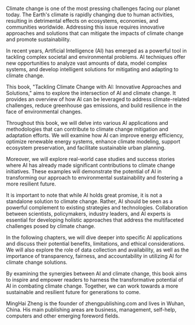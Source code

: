 
Climate change is one of the most pressing challenges facing our planet today. The Earth's climate is rapidly changing due to human activities, resulting in detrimental effects on ecosystems, economies, and communities worldwide. Addressing this issue requires innovative approaches and solutions that can mitigate the impacts of climate change and promote sustainability.

In recent years, Artificial Intelligence (AI) has emerged as a powerful tool in tackling complex societal and environmental problems. AI techniques offer new opportunities to analyze vast amounts of data, model complex systems, and develop intelligent solutions for mitigating and adapting to climate change.

This book, "Tackling Climate Change with AI: Innovative Approaches and Solutions," aims to explore the intersection of AI and climate change. It provides an overview of how AI can be leveraged to address climate-related challenges, reduce greenhouse gas emissions, and build resilience in the face of environmental changes.

Throughout this book, we will delve into various AI applications and methodologies that can contribute to climate change mitigation and adaptation efforts. We will examine how AI can improve energy efficiency, optimize renewable energy systems, enhance climate modeling, support ecosystem preservation, and facilitate sustainable urban planning.

Moreover, we will explore real-world case studies and success stories where AI has already made significant contributions to climate change initiatives. These examples will demonstrate the potential of AI in transforming our approach to environmental sustainability and fostering a more resilient future.

It is important to note that while AI holds great promise, it is not a standalone solution to climate change. Rather, AI should be seen as a powerful complement to existing strategies and technologies. Collaboration between scientists, policymakers, industry leaders, and AI experts is essential for developing holistic approaches that address the multifaceted challenges posed by climate change.

In the following chapters, we will dive deeper into specific AI applications and discuss their potential benefits, limitations, and ethical considerations. We will also explore the role of data collection and availability, as well as the importance of transparency, fairness, and accountability in utilizing AI for climate change solutions.

By examining the synergies between AI and climate change, this book aims to inspire and empower readers to harness the transformative potential of AI in combating climate change. Together, we can work towards a more sustainable and resilient future for generations to come.

MingHai Zheng is the founder of zhengpublishing.com and lives in Wuhan, China. His main publishing areas are business, management, self-help, computers and other emerging foreword fields.
